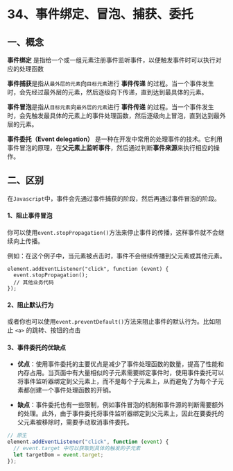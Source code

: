 # 34、事件绑定、冒泡、捕获、委托

## 一、概念

**事件绑定** 是指给一个或一组元素注册事件监听事件，以便触发事件时可以执行对应的处理函数

**事件捕获**是指从`最外层的元素`向`目标元素`进行 **事件传递** 的过程。当一个事件发生时，会先经过最外层的元素，然后逐级向下传递，直到达到最具体的元素。

**事件冒泡**是指从`目标元素`向`最外层的元素`进行 **事件传递** 的过程。当一个事件发生时，会先触发最具体的元素上的事件处理函数，然后逐级向上冒泡，直到达到最外层的元素。

**事件委托（Event delegation）** 是一种在开发中常用的处理事件的技术。它利用事件冒泡的原理，在**父元素上监听事件**，然后通过判断**事件来源**来执行相应的操作。

## 二、区别

在`Javascript`中，事件会先通过事件捕获的阶段，然后再通过事件冒泡的阶段。

#### 1、阻止事件冒泡

你可以使用`event.stopPropagation()`方法来停止事件的传播，这样事件就不会继续向上传播。

例如：在这个例子中，当元素被点击时，事件不会继续传播到父元素或其他元素。

```
element.addEventListener("click", function (event) {
  event.stopPropagation();
  // 其他业务代码
});
```

#### 2、阻止默认行为

或者你也可以使用`event.preventDefault()`方法来阻止事件的默认行为。比如阻止 `<a>` 的跳转、按钮的点击

#### 3、事件委托的优缺点

- **优点**：使用事件委托的主要优点是减少了事件处理函数的数量，提高了性能和内存占用。当页面中有大量相似的子元素需要绑定事件时，使用事件委托可以将事件监听器绑定到父元素上，而不是每个子元素上，从而避免了为每个子元素都创建一个事件处理函数的开销。

- **缺点**：事件委托也有一些限制，例如事件冒泡的机制和事件源的判断需要额外的处理。此外，由于事件委托将事件监听器绑定到父元素上，因此在要委托的父元素被移除时，需要手动取消事件委托。

```js
// 原生
element.addEventListener("click", function (event) {
  // event.target 中可以获取到具体的触发的子元素
  let targetDom = event.target;
});
```
